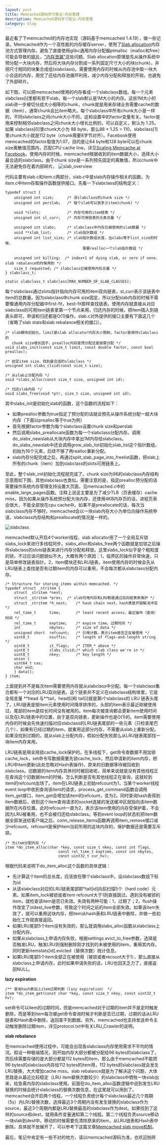 ```yaml
---
layout: post
title: Memcached源码学习笔记-内存管理
description: Memcached源码学习笔记-内存管理
category: blog
---
```


最近看了下memcached的内存池实现（源码基于memcached 1.4.19），做一些记录。Memcached作为一个高性能的内存缓存server，使用了[Slab allocation][1]内存池方式管理内存。避免了直接使用glibc通用内存分配器ptmalloc（malloc和free）可能会导致的[碎片][2]，["内存泄漏"][3]这些问题。Slab allocation原理是先从操作系统中预分配一大块内存，然后将大块内存分割成一系列固定尺寸大小的块(chunk)，并把尺寸相同的块集合成组(slabclass)。需要使用内存的时候从内存池中取一块大小合适的内存，用完了还给内存池循环利用，减少内存分配和释放的开销，也避免了外部碎片。

如下图，可以把memcached使用的内存看成一个slabclass数组。每一个元素slabclass[i]里都有若干slab，每一个slab默认是1M大小的内存。这些1M大小的slab进一步被切分成大小相等的chunk，chunk就是用来存储业务需要cache的数据（item），通常chunk会比item略大。每个slabclass中所有chunk大小是一样的，不同slabclass之间chunk大小不同，这和设置中的factor变量有关。factor是用来控制相邻slabclass之间chunk大小增长比例的，可以自定义，默认为 1.25。如果 slabclass[0]里chunk大小为 88 byte，那么88 * 1.25 = 110，slabclass\[1\]里chunk大小就是112 byte（chunk需要8字节对齐）。Facebook使用memcached的factor取值为1.07，目的是让64 byte和128 byte可以在chunk size离散值范围内，匹配CPU cache line，详见[Scaling Memcache at Facebook][4]。使用内存的时候，memcached根据收到的item数据大小，选择大小最合适的slabclass。由于chunk size是一系列预先固定的离散值，所以chunk中无法避免存在着内部碎片。
![slab_overview](/images/memcached_memory/slab_overview.jpg)

代码主要有slab.c和item.c两部分，slab.c中是slab内存操作相关的函数，为item.c中item存取操作函数提供接口。先看一下slabclass的结构定义：

	typedef struct {
	    unsigned int size;      /* 该slabclass的chunk size */
	    unsigned int perslab;   /* 每个slab可以放多少item(chunk) */

	    void *slots;            /* 内存可用的item链表 */
	    unsigned int sl_curr;   /* 内存可用链表的元素总量 */

	    unsigned int slabs;     /* slabclass中内存已被使用的slab数量 */
	    void **slab_list;       /* slab指针数组 */
	    unsigned int list_size; /* slab指针数组长度，当slabs等于list_size的时候，
                                       需要realloc一个slab指针数组 */

	    unsigned int killing;  /* index+1 of dying slab, or zero if none，slab rebalance的时候用到 */
	    size_t requested; /* slabclass已被使用内存总量 */
	} slabclass_t;

	static slabclass_t slabclass[MAX_NUMBER_OF_SLAB_CLASSES];

每个slabclass通过slots指针指向内存可用的item双向链表，sl_curr表示该链表中item的总数量。因为slabclass中chunk size固定，所以分配slab内存的时候不需要像通用内存分配器中first-fit，best-fit那样查找链表。使用内存就直接从对应slabclass的可用item链表拿第一个节点来用，归还内存的时候，把item插入到链表头即可，申请和归还都是O(1)操作。slab.c对外提供的接口主要有下面这几个（省略了slab stats和slab rebalance相关的接口）。

	/* slab模块初始化，limit是slab allocator内存大小限制，factor是相邻slabclass的
	   chunk size增长因子，prealloc内存是预分配还是按需分配 */
	void slabs_init(const size_t limit, const double factor, const bool prealloc);

	/* 给定item size，找到最合适的slabclass */
	unsigned int slabs_clsid(const size_t size);

	/* 从slab上分配内存 */
	void *slabs_alloc(const size_t size, unsigned int id);

	/* 归还slab内存 */
	void slabs_free(void *ptr, size_t size, unsigned int id);

其中slabs_init是初始化slab的函数，这个函数的流程如下：

* 如果prealloc参数为true指定了预分配的话就会预先从操作系统分配一超大块内存（下面以prealloc等于true为例）
* 首先根据factor参数为每个slabclass设置chunk size和perslab
* 然后调用slabs_preallocate函数为每一个slabclass分配内存。调用do_slabs_newslab从大块内存中拿出1M内存给slabclass。do_slabs_newslab中还会调用grow_slab_list初始化slab_list这个指针数组，初始为16个元素，后续不够了再realloc重新分配。
* slab内存分配完成之后，再通过split_slab_page_into_freelist函数，把slab上所有的chunk（item）加到slabclass的slots可用链表上。

至此，整个slab_init初始化流程就完成了，chunk size为96的slabclass内存结构示意图如下图，其他slabclass也类似。需要注意的是，指定prealloc预分配的话需要操作系统内存管理支持设置大页面，见memcached.c中的enable_large_pages函数。注释上说这主要是为了减少TLB（页表缓存）cache miss，因为如果从操作系统预分配大块内存，还使用4KB内存页的话，进程页表会很大，不能全部放在cpu cache中。如果不是preallocate的话，每次当slabclass内存不够时，memcached会以一块slab内存大小为单位向操作系统申请，slabclass内存结构和preallocate的情况是一样的。

![slabclass](/images/memcached_memory/slabclass.jpg)

memcached默认开启4个worker线程，slab allocator用了一个全局互斥锁slabs_lock来进行多线程同步。slabs_alloc和slabs_free两个函数就是加锁之后操作slabclass的slots链表来进行内存分配和释放。这里slabs_lock似乎是个粗粒度的锁，不过应该问题貌似不大，大概有两个原因：1，临界区的操作非常快速，只是简单修改链表指针。2，item模块还有LRU链表，item使用内存的时候会先从LRU链表上查找是否有过期item的内存可以重用，不会每次都从slabclass分配内存。  

	/* Structure for storing items within memcached. */
	typedef struct _stritem {
	    struct _stritem *next;
	    struct _stritem *prev;	/* slab可用内存和LRU都是通过双向链表来维护 */
	    struct _stritem *h_next;    /* hash chain next，hash表是开链解决冲突 */
	    rel_time_t      time;       /* least recent access，最近操作（查询）时间 */
	    rel_time_t      exptime;    /* expire time，过期时间 */
	    int             nbytes;     /* size of data */
	    unsigned short  refcount;   /* 引用计数，表示item是否正在被使用 */
	    uint8_t         nsuffix;    /* length of flags-and-length string */
	    uint8_t         it_flags;   /* ITEM_* above */
	    uint8_t         slabs_clsid;/* which slab class we're in */
	    uint8_t         nkey;       /* key length */
	    union {
		uint64_t cas;
		char end;
	    } data[];
	} item;

上面提到并不是每次item需要使用内存就从slabclass中分配。每一个slabclass集合都有一个对应的LRU双向链表。这个链表并不定义在slabclass结构体里，它是全局变量 \*\*head 与\*\*tail，head[i]和 tail[i]就是第i个slabclass的 LRU 链表头尾了。LRU链表是按item元素使用时间降序排序的，头部的item表示最近刚被使用过，尾部的item是较长时间没有被用的。item每次被查询都会更新item使用时间以及在LRU链表中的位置，由于是双向链表，更新操作也是O(1)的。item需要使用内存的时候会先快速扫描对应slabclass的LRU链表尾部的一些元素（只检查尾巴几个），如果有已经过期的item，就重用这部分内存，不需要从slab上重新分配。如果没找到过期的，就从slab上分配内存，假如分配失败那么从LRU链表尾部找一块item内存来用。

LRU链表是用全局锁cache_lock保护的。在多线程下，get命令查数据不用加锁cache_lock，set命令写数据需要先锁cache_lock，然后申请新的item内存，把LRU中item更新(此处忽略对Hash表操作)，原来的旧数据等待被回收到slabclass。旧数据的item内存具体何时被回收呢，简单来说就是没有其他线程正在查询这个旧数据item的时候。怎么判断是否有其他线程正在查询，这就轮到item的refcount出场了。item在LRU链表上初始refcount为1，当某个worker线程event loop中收到查询该item的请求，process_get_command函数会调用item_get接口，item_get会增加该item的refcount，变为2。同时查询hash表得到item数据后，收到这个item查询请求的socket连接的发送缓冲区就指向该item数据所在内存位置。此时refcount一直为2，表示该item使用的内存受保护着，不会因为LRU被重用，也不会被归还给slabclass。等到event loop的状态机把item数据全部发送给客户端之后，conn_release_items函数再调用item_remove接口减少refcount。refcount是保护item当前所用的这块内存的，保护数据还是需要互斥锁。

	/* 为item分配内存 */
	item *do_item_alloc(char *key, const size_t nkey, const int flags,
                    	    const rel_time_t exptime, const int nbytes,
                            const uint32_t cur_hv);
根据代码来说明下do_item_alloc这个函数的具体逻辑：

* 先计算这个item的总长度，应该放在哪个slabclass中，设slabclass数组下标为id
* 从该slabclass对应的LRU链表尾部即*tail[id]向前扫描5个（hard code）元素。如果item_lock被锁或者item refcount大于1则直接跳过。遇到没有被锁的item，就检查该item是否已失效。失效有两种可能：1，过期了；2，flush操作改变了oldest_live参数，导致这个时间之前的item全部失效。如果该item失效了，就可以重用这块内存，把item从hash表和LRU链表中删除，并做一些初始化工作就直接返回。
* 如果LRU尾部5个item没有失效的，那么就调用slabs_alloc函数从slabclass上分配内存。
* 如果从slabclass上申请内存失败，根据settings.evict_to_free参数，选择是否触发LRU。触发LRU则强制删除刚才找到的未被使用的item，重用其内存。同时更新itemstats[id].evicted（替换次数）统计信息。
* 如果LRU尾部5个item全部正在被使用（被锁或者recount大于1），那么直接从slabclass上申请内存，此时如果申请失败的话，LRU也回天乏力了，直接返回NULL。

**lazy expiration**

	/** 查询hash表加上item过期判断（lazy expiration） */
	item *do_item_get(const char *key, const size_t nkey, const uint32_t hv);

set命令可以item的过期时间，但是memcached对于过期的item并不是定时触发删除，而是等到item每次被get命令查询时候才判断是否已过期，过期的话从LRU链表和Hash表中删除，返回查不到数据。另外，memcached也支持发送命令主动触发删除过期item，详见protocol.txt中有关LRU_Crawler的说明。

**slab rebalance**

在memcached使用过程中，可能会出现各slabclass内存使用需求不平均的情况。假设一种极端情况，刚开始内存大部分都被分配给96 bytes的slabclass了，而后续需要存储的是大部分都是112 bytes的item，那么由于memcached不能把96 bytes的slabclass内存给112 bytes的item用，112 bytes的slabclass就会发生LRU替换，大大增加cache miss。slab rebalance就是为了解决这个问题，大体思路是从最近比较稳定（LRU item替换次数较少）的slabclass中牺牲一块slab出来，给急需内存的slabclass使用。前面在do_item_alloc函数逻辑中说到发生LRU替换的时候会统计slabclass的替换次数信息，在这里就可以用到了。memcached会开启两个线程，一个线程负责统计每个slabclass最近几个周期（5s）内LRU替换次数，选择最近3个周期内没有发生替换的slabclass作为source，最近3个周期内都是LRU替换最高的slabclass作为dest。如果找到了这样的source和dest，就用条件变量通知第二个线程。第二个线程负责source移动一块slab到dest中。移动的时候需要先清除原来的item，从LRU链表和Hash表中删除。具体就不放展开了，可以参考下这篇文章[Memcached slab move机制][5]。

最后，笔记中肯定有一些不对的地方，请以memcached源码为准，也欢迎拍砖

[1]: http://en.wikipedia.org/wiki/Slab_allocation
[2]: http://blog.csdn.net/baiduforum/article/details/6126337
[3]: http://www.nosqlnotes.net/archives/105
[4]: https://www.usenix.org/system/files/conference/nsdi13/nsdi13-final170_update.pdf
[5]: http://blog.chinaunix.net/uid-27767798-id-3404133.html
